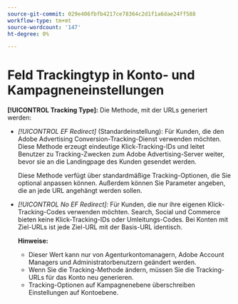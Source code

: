 ```yaml
---
source-git-commit: 029e406fbfb4217ce78364c2d1f1a6dae24ff588
workflow-type: tm+mt
source-wordcount: '147'
ht-degree: 0%

---
```

# Feld Trackingtyp in Konto- und Kampagneneinstellungen

**[!UICONTROL Tracking Type]:** Die Methode, mit der URLs generiert werden:

* *[!UICONTROL EF Redirect]* (Standardeinstellung): Für Kunden, die den Adobe Advertising Conversion-Tracking-Dienst verwenden möchten. Diese Methode erzeugt eindeutige Klick-Tracking-IDs und leitet Benutzer zu Tracking-Zwecken zum Adobe Advertising-Server weiter, bevor sie an die Landingpage des Kunden gesendet werden.

   Diese Methode verfügt über standardmäßige Tracking-Optionen, die Sie optional anpassen können. Außerdem können Sie Parameter angeben, die an jede URL angehängt werden sollen.

* *[!UICONTROL No EF Redirect]:* Für Kunden, die nur ihre eigenen Klick-Tracking-Codes verwenden möchten. Search, Social und Commerce bieten keine Klick-Tracking-IDs oder Umleitungs-Codes. Bei Konten mit Ziel-URLs ist jede Ziel-URL mit der Basis-URL identisch.

   **Hinweise:**

   * Dieser Wert kann nur von Agenturkontomanagern, Adobe Account Managers und Administratorbenutzern geändert werden.
   * Wenn Sie die Tracking-Methode ändern, müssen Sie die Tracking-URLs für das Konto neu generieren.
   * Tracking-Optionen auf Kampagnenebene überschreiben Einstellungen auf Kontoebene.
